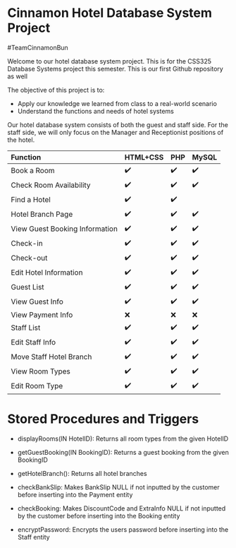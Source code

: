 # Cinnamon Hotel Database System Project

#TeamCinnamonBun

Welcome to our hotel database system project. This is for the CSS325 Database Systems project this semester.
This is our first Github repository as well

The objective of this project is to:
- Apply our knowledge we learned from class to a real-world scenario
- Understand the functions and needs of hotel systems


Our hotel database system consists of both the guest and staff side. For the staff side, we will only focus on
the Manager and Receptionist positions of the hotel.

Function | HTML+CSS | PHP | MySQL |
:------------ | :-------------| :-------------| :-------------
Book a Room | :heavy_check_mark: | :heavy_check_mark: | :heavy_check_mark:
Check Room Availability | :heavy_check_mark: | :heavy_check_mark: | :heavy_check_mark:
Find a Hotel | :heavy_check_mark: |  :heavy_check_mark:
Hotel Branch Page | :heavy_check_mark: | :heavy_check_mark: | :heavy_check_mark:
View Guest Booking Information | :heavy_check_mark: | :heavy_check_mark: | :heavy_check_mark:
Check-in | :heavy_check_mark: | :heavy_check_mark: | :heavy_check_mark:
Check-out | :heavy_check_mark: | :heavy_check_mark: | :heavy_check_mark:
Edit Hotel Information | :heavy_check_mark: | :heavy_check_mark: | :heavy_check_mark:
Guest List | :heavy_check_mark: | :heavy_check_mark: | :heavy_check_mark:
View Guest Info | :heavy_check_mark: | :heavy_check_mark: | :heavy_check_mark:
View Payment Info | :x: | :x: | :x:
Staff List | :heavy_check_mark: | :heavy_check_mark: | :heavy_check_mark:
Edit Staff Info | :heavy_check_mark: | :heavy_check_mark: | :heavy_check_mark:
Move Staff Hotel Branch | :heavy_check_mark: | :heavy_check_mark: | :heavy_check_mark:
View Room Types | :heavy_check_mark: | :heavy_check_mark: | :heavy_check_mark:
Edit Room Type | :heavy_check_mark: | :heavy_check_mark: | :heavy_check_mark:


# Stored Procedures and Triggers
- displayRooms(IN HotelID): Returns all room types from the given HotelID
- getGuestBooking(IN BookingID): Returns a guest booking from the given BookingID
- getHotelBranch(): Returns all hotel branches

- checkBankSlip: Makes BankSlip NULL if not inputted by the customer before inserting into the Payment entity
- checkBooking: Makes DiscountCode and ExtraInfo NULL if not inputted by the customer before inserting into the Booking entity
- encryptPassword: Encrypts the users password before inserting into the Staff entity
